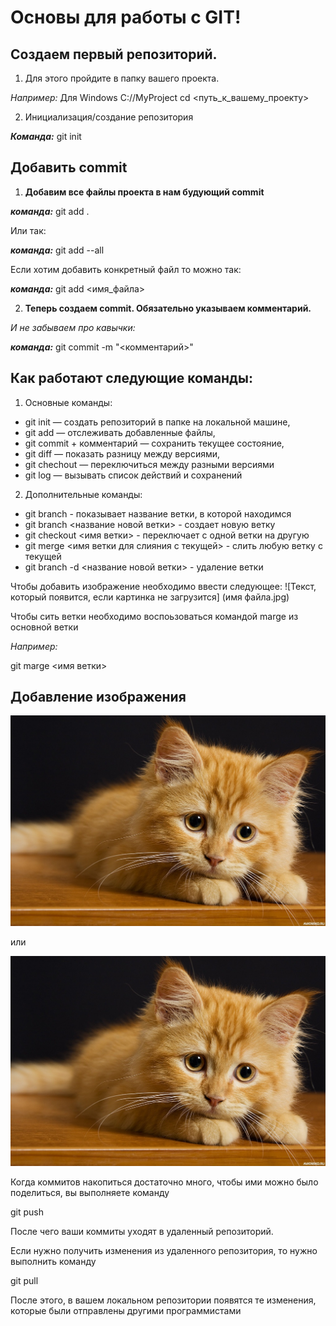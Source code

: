 # Основы для работы с GIT!

## Создаем первый репозиторий. 
1. Для этого пройдите в папку вашего проекта.

*Например:* 
Для Windows С://MyProject
cd <путь_к_вашему_проекту>

2. Инициализация/создание репозитория

__*Команда:*__ git init

## Добавить commit

1. **Добавим все файлы проекта в нам будующий commit** 

__*команда:*__ git add .

 Или так:

__*команда:*__ git add --all

Если хотим добавить конкретный файл то можно так: 

__*команда:*__ git add <имя_файла> 

2. **Теперь создаем commit. Обязательно указываем комментарий.**

*И не забываем про кавычки:*

__*команда:*__ git commit -m "<комментарий>"

## Как работают следующие команды:
1. Основные команды:

- git init — создать репозиторий в папке на локальной машине,
- git add — отслеживать добавленные файлы,
- git commit + комментарий — сохранить текущее состояние,
- git diff — показать разницу между версиями,
- git chechout — переключиться между разными версиями
- git log — вызывать список действий и сохранений

2. Дополнительные команды:
- git branch - показывает название ветки, в которой находимся
- git branch <название новой ветки> - создает новую ветку
- git checkout <имя ветки> - переключает с одной ветки на другую
- git merge <имя ветки для слияния с текущей> - слить любую ветку с текущей
- git branch -d <название новой ветки> - удаление ветки

Чтобы добавить изображение необходимо ввести следующее:
![Текст, который появится, если картинка не загрузится] (имя файла.jpg)

Чтобы сить ветки необходимо воспоьзоваться командой marge из основной ветки

*Например:*

git marge <имя ветки>

## Добавление изображения

![КОТ](cat.jpg)

или 

<img src=cat.jpg> 

Когда коммитов накопиться достаточно много, чтобы ими можно было поделиться, вы выполняете команду

git push

После чего ваши коммиты уходят в удаленный репозиторий.

Если нужно получить изменения из удаленного репозитория, то нужно выполнить команду

git pull

После этого, в вашем локальном репозитории появятся те изменения, которые были отправлены другими программистами